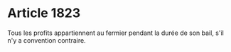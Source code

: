# Article 1823

Tous les profits appartiennent au fermier pendant la durée de son bail, s'il n'y a convention contraire.